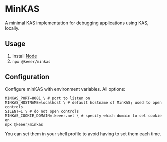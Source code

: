 MinKAS
======

A minimal KAS implementation for debugging applications using KAS, locally.

## Usage

1. Install [Node](https://nodejs.org/)
2. `npx @keeer/minkas`

## Configuration

Configure minKAS with environment variables. All options:

```shell
MINKAS_PORT=8081 \ # port to listen on
MINKAS_HOSTNAME=localhost \ # default hostname of MinKAS; used to open controls
SILENT=1 \ # do not open controls
MINKAS_COOKIE_DOMAIN=.keeer.net \ # specify which domain to set cookie on
npx @keeer/minkas
```

You can set them in your shell profile to avoid having to set them each time.
